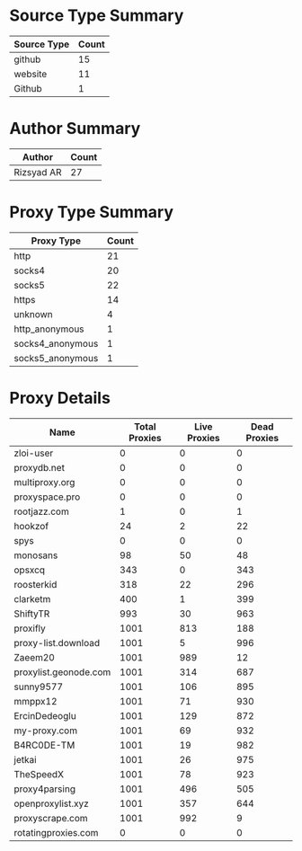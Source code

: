 # Source Type Summary

| Source Type | Count |
|-------------|-------|
| github | 15 |
| website | 11 |
| Github | 1 |


# Author Summary

| Author | Count |
|--------|-------|
| Rizsyad AR | 27 |


# Proxy Type Summary

| Proxy Type | Count |
|------------|-------|
| http | 21 |
| socks4 | 20 |
| socks5 | 22 |
| https | 14 |
| unknown | 4 |
| http_anonymous | 1 |
| socks4_anonymous | 1 |
| socks5_anonymous | 1 |


# Proxy Details

| Name | Total Proxies | Live Proxies | Dead Proxies |
|------|---------------|--------------|---------------|
| zloi-user | 0 | 0 | 0 |
| proxydb.net | 0 | 0 | 0 |
| multiproxy.org | 0 | 0 | 0 |
| proxyspace.pro | 0 | 0 | 0 |
| rootjazz.com | 1 | 0 | 1 |
| hookzof | 24 | 2 | 22 |
| spys | 0 | 0 | 0 |
| monosans | 98 | 50 | 48 |
| opsxcq | 343 | 0 | 343 |
| roosterkid | 318 | 22 | 296 |
| clarketm | 400 | 1 | 399 |
| ShiftyTR | 993 | 30 | 963 |
| proxifly | 1001 | 813 | 188 |
| proxy-list.download | 1001 | 5 | 996 |
| Zaeem20 | 1001 | 989 | 12 |
| proxylist.geonode.com | 1001 | 314 | 687 |
| sunny9577 | 1001 | 106 | 895 |
| mmppx12 | 1001 | 71 | 930 |
| ErcinDedeoglu | 1001 | 129 | 872 |
| my-proxy.com | 1001 | 69 | 932 |
| B4RC0DE-TM | 1001 | 19 | 982 |
| jetkai | 1001 | 26 | 975 |
| TheSpeedX | 1001 | 78 | 923 |
| proxy4parsing | 1001 | 496 | 505 |
| openproxylist.xyz | 1001 | 357 | 644 |
| proxyscrape.com | 1001 | 992 | 9 |
| rotatingproxies.com | 0 | 0 | 0 |
